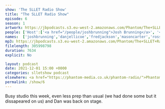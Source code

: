 ```yaml
---
show: 'The SLLET Radio Show'
title: "The SLLET Radio Show"
episode: 6
season: 1
artwork: https://jbpodcasts.s3.eu-west-2.amazonaws.com/Phantom/The+SLLET+Radio+Show/2021-09-27+-+SLLET+radio+square.png
people: ['Host':['<a href="/people/joshbrunning">Josh Brunning</a>', '<a href="/people/danjellicoe">Dan Jellicoe</a>'], 'Guests': ['<a href="/people/fredjackson">Fred Jackson</a>','<a href="/people/masoncarter">Mason Carter</a>','<a href="/people/rossgilmour">Ross Gilmour</a>','<a href="/people/alexanderwuytjens/">Alexander Wuytjens</a>','<a href="/people/zsomborszoke">Zsombor Szőke</a>']]
names:  ['joshbrunning','danjellicoe','fredjackson','masoncarter','rossgilmour','alexanderwuytjens','zsomborszoke']
mp3: https://jbpodcasts.s3.eu-west-2.amazonaws.com/Phantom/The+SLLET+Radio+Show/2021-12-01+-+06.mp3
filelength: 305998798
duration: 7634
explicit: No

layout: podcast
date: 2021-12-01 15:00 +0000
categories: slletshow podcast
elsewhere: <a href="https://phantom-media.co.uk/phantom-radio/">Phantom Media</a>
permalink: /show/6
---
```


Busy studio this week, even less prep than usual (we had done some but it dissapeared on us) and Dan was back on stage.
